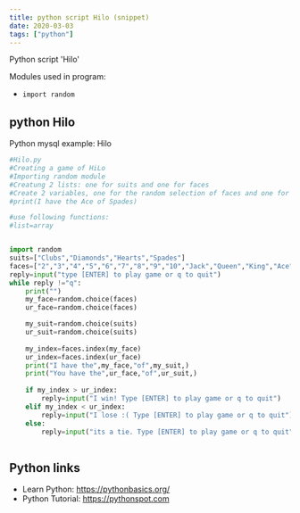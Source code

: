 ```yaml
---
title: python script Hilo (snippet)
date: 2020-03-03
tags: ["python"]
---
```

Python script 'Hilo'


Modules used in program: 
* `import random`

## python Hilo

Python mysql example: Hilo

```python
#Hilo.py
#Creating a game of HiLo
#Importing random module
#Creatung 2 lists: one for suits and one for faces
#Create 2 variables, one for the random selection of faces and one for suites
#print(I have the Ace of Spades)

#use following functions:
#list=array


import random
suits=["Clubs","Diamonds","Hearts","Spades"]
faces=["2","3","4","5","6","7","8","9","10","Jack","Queen","King","Ace"]
reply=input("type [ENTER] to play game or q to quit")
while reply !="q":
    print("")
    my_face=random.choice(faces)
    ur_face=random.choice(faces)

    my_suit=random.choice(suits)
    ur_suit=random.choice(suits)
    
    my_index=faces.index(my_face)
    ur_index=faces.index(ur_face)
    print("I have the",my_face,"of",my_suit,)
    print("You have the",ur_face,"of",ur_suit,)
    
    if my_index > ur_index:
        reply=input("I win! Type [ENTER] to play game or q to quit")
    elif my_index < ur_index:
        reply=input("I lose :( Type [ENTER] to play game or q to quit")
    else:
        reply=input("its a tie. Type [ENTER] to play game or q to quit")
        

```

## Python links

- Learn Python: https://pythonbasics.org/
- Python Tutorial: https://pythonspot.com
